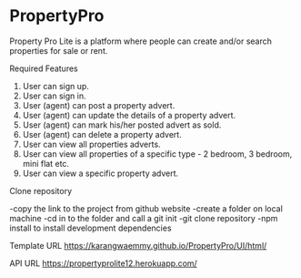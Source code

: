 # PropertyPro

  Property Pro Lite is a platform where people can create and/or search properties for sale or rent.
  
  Required Features
1. User can sign up.
2. User can sign in.
3. User (agent) can post a property advert.
4. User (agent) can update the details of a property advert.
5. User (agent) can mark his/her posted advert as sold.
6. User (agent) can delete a property advert.
7. User can view all properties adverts.
8. User can view all properties of a specific type - 2 bedroom, 3 bedroom, mini flat etc.
9. User can view a specific property advert.

Clone repository

-copy the link to the project from github website
-create a folder on local machine
-cd in to the folder and call a git init
-git clone repository
-npm install to install development dependencies

Template URL
https://karangwaemmy.github.io/PropertyPro/UI/html/

API URL
https://propertyprolite12.herokuapp.com/
